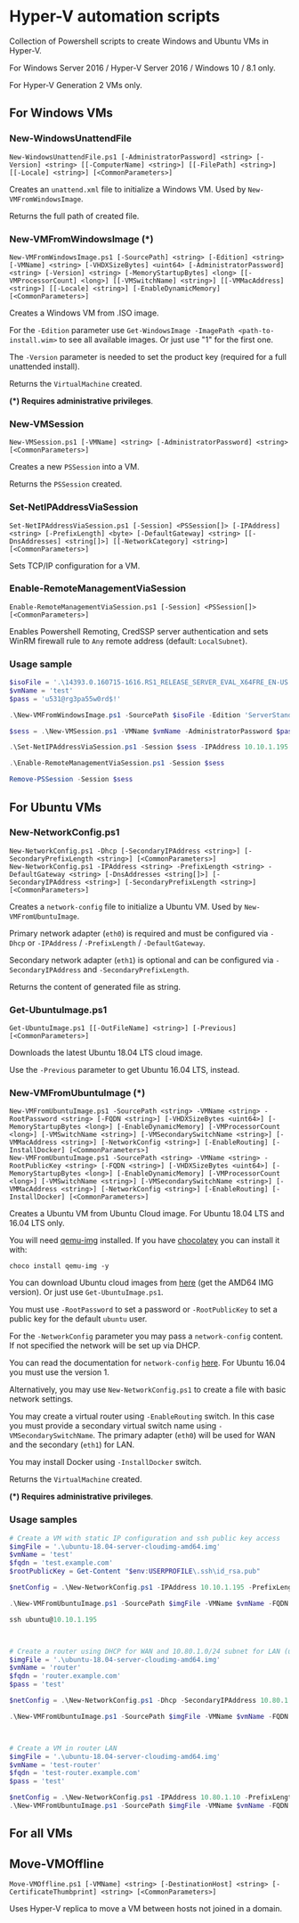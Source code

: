 # Hyper-V automation scripts

Collection of Powershell scripts to create Windows and Ubuntu VMs in Hyper-V.

For Windows Server 2016 / Hyper-V Server 2016 / Windows 10 / 8.1 only.

For Hyper-V Generation 2 VMs only.



## For Windows VMs

### New-WindowsUnattendFile

```
New-WindowsUnattendFile.ps1 [-AdministratorPassword] <string> [-Version] <string> [[-ComputerName] <string>] [[-FilePath] <string>] [[-Locale] <string>] [<CommonParameters>]
```

Creates an `unattend.xml` file to initialize a Windows VM. Used by `New-VMFromWindowsImage`.

Returns the full path of created file.



### New-VMFromWindowsImage (*)

```
New-VMFromWindowsImage.ps1 [-SourcePath] <string> [-Edition] <string> [-VMName] <string> [-VHDXSizeBytes] <uint64> [-AdministratorPassword] <string> [-Version] <string> [-MemoryStartupBytes] <long> [[-VMProcessorCount] <long>] [[-VMSwitchName] <string>] [[-VMMacAddress] <string>] [[-Locale] <string>] [-EnableDynamicMemory] [<CommonParameters>]
```

Creates a Windows VM from .ISO image. 

For the `-Edition` parameter use `Get-WindowsImage -ImagePath <path-to-install.wim>` to see all available images. Or just use "1" for the first one.

The `-Version` parameter is needed to set the product key (required for a full unattended install).

Returns the `VirtualMachine` created.

**(*) Requires administrative privileges**.



### New-VMSession

```
New-VMSession.ps1 [-VMName] <string> [-AdministratorPassword] <string> [<CommonParameters>]
```

Creates a new `PSSession` into a VM.

Returns the `PSSession` created.



### Set-NetIPAddressViaSession

```
Set-NetIPAddressViaSession.ps1 [-Session] <PSSession[]> [-IPAddress] <string> [-PrefixLength] <byte> [-DefaultGateway] <string> [[-DnsAddresses] <string[]>] [[-NetworkCategory] <string>] [<CommonParameters>]
```

Sets TCP/IP configuration for a VM.



### Enable-RemoteManagementViaSession

```
Enable-RemoteManagementViaSession.ps1 [-Session] <PSSession[]> [<CommonParameters>]
```

Enables Powershell Remoting, CredSSP server authentication and sets WinRM firewall rule to `Any` remote address (default: `LocalSubnet`).



### Usage sample

```powershell
$isoFile = '.\14393.0.160715-1616.RS1_RELEASE_SERVER_EVAL_X64FRE_EN-US.ISO'
$vmName = 'test'
$pass = 'u531@rg3pa55w0rd$!'

.\New-VMFromWindowsImage.ps1 -SourcePath $isoFile -Edition 'ServerStandardCore' -VMName $vmName -VHDXSizeBytes 60GB -AdministratorPassword $pass -Version 'Server2016Standard' -MemoryStartupBytes 2GB -VMProcessorCount 2

$sess = .\New-VMSession.ps1 -VMName $vmName -AdministratorPassword $pass

.\Set-NetIPAddressViaSession.ps1 -Session $sess -IPAddress 10.10.1.195 -PrefixLength 16 -DefaultGateway 10.10.1.250 -DnsAddresses '8.8.8.8','8.8.4.4' -NetworkCategory 'Public'

.\Enable-RemoteManagementViaSession.ps1 -Session $sess

Remove-PSSession -Session $sess
```



## For Ubuntu VMs

### New-NetworkConfig.ps1

```
New-NetworkConfig.ps1 -Dhcp [-SecondaryIPAddress <string>] [-SecondaryPrefixLength <string>] [<CommonParameters>]
New-NetworkConfig.ps1 -IPAddress <string> -PrefixLength <string> -DefaultGateway <string> [-DnsAddresses <string[]>] [-SecondaryIPAddress <string>] [-SecondaryPrefixLength <string>] [<CommonParameters>]
```

Creates a `network-config` file to initialize a Ubuntu VM. Used by `New-VMFromUbuntuImage`.

Primary network adapter (`eth0`) is required and must be configured via `-Dhcp` or `-IPAddress` / `-PrefixLength` / `-DefaultGateway`.

Secondary network adapter (`eth1`) is optional and can be configured via `-SecondaryIPAddress` and `-SecondaryPrefixLength`.

Returns the content of generated file as string.



### Get-UbuntuImage.ps1

```
Get-UbuntuImage.ps1 [[-OutFileName] <string>] [-Previous] [<CommonParameters>]
```

Downloads the latest Ubuntu 18.04 LTS cloud image.

Use the `-Previous` parameter to get Ubuntu 16.04 LTS, instead.



### New-VMFromUbuntuImage (*)

```
New-VMFromUbuntuImage.ps1 -SourcePath <string> -VMName <string> -RootPassword <string> [-FQDN <string>] [-VHDXSizeBytes <uint64>] [-MemoryStartupBytes <long>] [-EnableDynamicMemory] [-VMProcessorCount <long>] [-VMSwitchName <string>] [-VMSecondarySwitchName <string>] [-VMMacAddress <string>] [-NetworkConfig <string>] [-EnableRouting] [-InstallDocker] [<CommonParameters>]
New-VMFromUbuntuImage.ps1 -SourcePath <string> -VMName <string> -RootPublicKey <string> [-FQDN <string>] [-VHDXSizeBytes <uint64>] [-MemoryStartupBytes <long>] [-EnableDynamicMemory] [-VMProcessorCount <long>] [-VMSwitchName <string>] [-VMSecondarySwitchName <string>] [-VMMacAddress <string>] [-NetworkConfig <string>] [-EnableRouting] [-InstallDocker] [<CommonParameters>]
```

Creates a Ubuntu VM from Ubuntu Cloud image. For Ubuntu 18.04 LTS and 16.04 LTS only.

You will need [qemu-img](https://cloudbase.it/qemu-img-windows/) installed. If you have [chocolatey](https://chocolatey.org/) you can install it with:

```
choco install qemu-img -y
```

You can download Ubuntu cloud images from [here](https://cloud-images.ubuntu.com/releases/18.04/release/) (get the AMD64 IMG version). Or just use `Get-UbuntuImage.ps1`.

You must use `-RootPassword` to set a password or `-RootPublicKey` to set a public key for the default `ubuntu` user.

For the `-NetworkConfig` parameter you may pass a `network-config` content. If not specified the network will be set up via DHCP. 

You can read the documentation for `network-config` [here](http://cloudinit.readthedocs.io/en/latest/topics/network-config-format-v1.html). For Ubuntu 16.04 you must use the version 1.

Alternatively, you may use `New-NetworkConfig.ps1` to create a file with basic network settings.

You may create a virtual router using `-EnableRouting` switch. In this case you must provide a secondary virtual switch name using `-VMSecondarySwitchName`. The primary adapter (`eth0`) will be used for WAN and the secondary (`eth1`) for LAN.

You may install Docker using `-InstallDocker` switch.

Returns the `VirtualMachine` created.

**(*) Requires administrative privileges**.



### Usage samples

```powershell
# Create a VM with static IP configuration and ssh public key access
$imgFile = '.\ubuntu-18.04-server-cloudimg-amd64.img'
$vmName = 'test'
$fqdn = 'test.example.com'
$rootPublicKey = Get-Content "$env:USERPROFILE\.ssh\id_rsa.pub"

$netConfig = .\New-NetworkConfig.ps1 -IPAddress 10.10.1.195 -PrefixLength 16 -DefaultGateway 10.10.1.250 -DnsAddresses '8.8.8.8','8.8.4.4'

.\New-VMFromUbuntuImage.ps1 -SourcePath $imgFile -VMName $vmName -FQDN $fqdn -RootPublicKey $userPublicKey -VHDXSizeBytes 60GB -MemoryStartupBytes 2GB -VMProcessorCount 2 -NetworkConfig $netConfig

ssh ubuntu@10.10.1.195



# Create a router using DHCP for WAN and 10.80.1.0/24 subnet for LAN (uses "SWITCH" for External Switch and "ISWITCH" for Internal one)
$imgFile = '.\ubuntu-18.04-server-cloudimg-amd64.img'
$vmName = 'router'
$fqdn = 'router.example.com'
$pass = 'test'

$netConfig = .\New-NetworkConfig.ps1 -Dhcp -SecondaryIPAddress 10.80.1.1 -SecondaryPrefixLength 24

.\New-VMFromUbuntuImage.ps1 -SourcePath $imgFile -VMName $vmName -FQDN $fqdn -RootPassword $pass -VHDXSizeBytes 60GB -MemoryStartupBytes 1GB -VMProcessorCount 1 -VMSwitchName 'SWITCH' -VMSecondarySwitchName 'ISWITCH' -NetworkConfig $netConfig -EnableRouting



# Create a VM in router LAN
$imgFile = '.\ubuntu-18.04-server-cloudimg-amd64.img'
$vmName = 'test-router'
$fqdn = 'test-router.example.com'
$pass = 'test'

$netConfig = .\New-NetworkConfig.ps1 -IPAddress 10.80.1.10 -PrefixLength 24 -DefaultGateway 10.80.1.1 -DnsAddresses '8.8.8.8','8.8.4.4'
.\New-VMFromUbuntuImage.ps1 -SourcePath $imgFile -VMName $vmName -FQDN $fqdn -RootPassword $pass -VHDXSizeBytes 60GB -MemoryStartupBytes 2GB -VMProcessorCount 2 -VMSwitchName 'ISWITCH' -NetworkConfig $netConfig 
```



## For all VMs

## Move-VMOffline

```
Move-VMOffline.ps1 [-VMName] <string> [-DestinationHost] <string> [-CertificateThumbprint] <string> [<CommonParameters>]
```

Uses Hyper-V replica to move a VM between hosts not joined in a domain.
